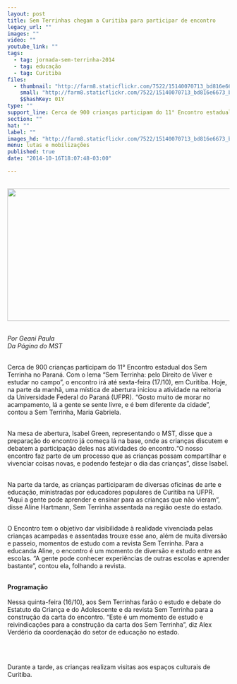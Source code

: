 ```yaml
---
layout: post
title: Sem Terrinhas chegam a Curitiba para participar de encontro
legacy_url: ""
images: ""
video: ""
youtube_link: ""
tags:
  - tag: jornada-sem-terrinha-2014
  - tag: educação
  - tag: Curitiba
files:
  - thumbnail: "http://farm8.staticflickr.com/7522/15140070713_bd816e6673_b.jpg"
    small: "http://farm8.staticflickr.com/7522/15140070713_bd816e6673_b.jpg"
    $$hashKey: 01Y
type: ""
support_line: Cerca de 900 crianças participam do 11° Encontro estadual dos Sem Terrinha no Paraná.
section: ""
hat: ""
label: ""
images_hd: "http://farm8.staticflickr.com/7522/15140070713_bd816e6673_b.jpg"
menu: lutas e mobilizações
published: true
date: "2014-10-16T18:07:48-03:00"

---
```

<p><br />
<img alt="" height="300" src="http://farm8.staticflickr.com/7522/15140070713_bd816e6673_b.jpg" width="600" /></p>

<p><br />
<em>Por Geani Paula</em><br />
<em>Da P&aacute;gina do MST</em></p>

<p><br />
Cerca de 900 crian&ccedil;as participam do 11&deg; Encontro estadual dos Sem Terrinha no Paran&aacute;. Com o lema &ldquo;Sem Terrinha: pelo Direito de Viver e estudar no campo&rdquo;, o encontro ir&aacute; at&eacute; sexta-feira (17/10), em Curitiba. Hoje, na parte da manh&atilde;, uma m&iacute;stica de abertura iniciou a atividade na reitoria da Universidade Federal do Paran&aacute; (UFPR). &ldquo;Gosto muito de morar no acampamento, l&aacute; a gente se sente livre, e &eacute; bem diferente da cidade&rdquo;, contou a Sem Terrinha, Maria Gabriela. &nbsp;</p>

<p><br />
Na mesa de abertura, Isabel Green, representando o MST, disse que a prepara&ccedil;&atilde;o do encontro j&aacute; come&ccedil;a l&aacute; na base, onde as crian&ccedil;as discutem e debatem a participa&ccedil;&atilde;o deles nas atividades do encontro.&ldquo;O nosso encontro faz parte de um processo que as crian&ccedil;as possam compartilhar e vivenciar coisas novas, e podendo festejar o dia das crian&ccedil;as&rdquo;, disse Isabel.</p>

<p><br />
Na parte da tarde, as crian&ccedil;as participaram de diversas oficinas de arte e educa&ccedil;&atilde;o, ministradas por educadores populares de Curitiba na UFPR. &ldquo;Aqui a gente pode aprender e ensinar para as crian&ccedil;as que n&atilde;o vieram&rdquo;, disse Aline Hartmann, Sem Terrinha assentada na regi&atilde;o oeste do estado.</p>

<p><br />
O Encontro tem o objetivo dar visibilidade &agrave; realidade vivenciada pelas crian&ccedil;as acampadas e assentadas trouxe esse ano, al&eacute;m de muita divers&atilde;o e passeio, momentos de estudo com a revista Sem Terrinha. Para a educanda Aline, o encontro &eacute; um momento de divers&atilde;o e estudo entre as escolas. &ldquo;A gente pode conhecer experi&ecirc;ncias de outras escolas e aprender bastante&rdquo;, contou ela, folhando a revista.<br />
&nbsp;</p>

<p><strong>Programa&ccedil;&atilde;o</strong><br />
<br />
Nessa quinta-feira (16/10), aos Sem Terrinhas far&atilde;o o estudo e debate do Estatuto da Crian&ccedil;a e do Adolescente e da revista Sem Terrinha para a constru&ccedil;&atilde;o da carta do encontro. &ldquo;Este &eacute; um momento de estudo e reivindica&ccedil;&otilde;es para a constru&ccedil;&atilde;o da carta dos Sem Terrinha&rdquo;, diz Alex Verd&eacute;rio da coordena&ccedil;&atilde;o do setor de educa&ccedil;&atilde;o no estado.</p>

<p>&nbsp;</p>

<p><br />
Durante a tarde, as crian&ccedil;as realizam visitas aos espa&ccedil;os culturais de Curitiba.</p>

<p>&nbsp;</p>
